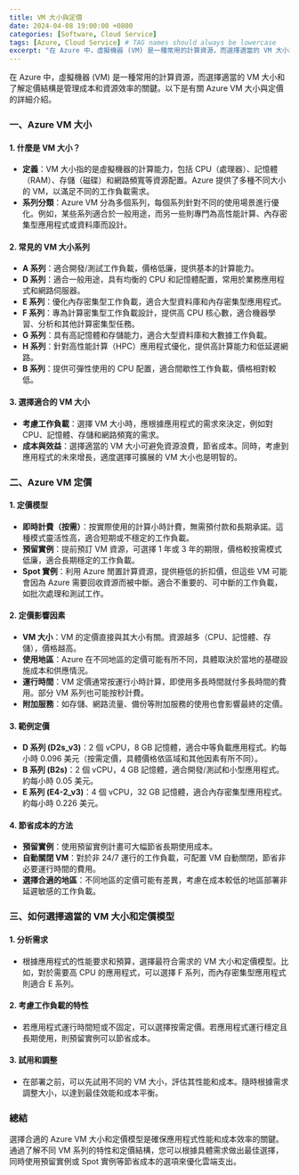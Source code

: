 ```yaml
---
title: VM 大小與定價
date: 2024-04-08 19:00:00 +0800
categories: [Software, Cloud Service]
tags: [Azure, Cloud Service] # TAG names should always be lowercase
excerpt: "在 Azure 中，虛擬機器 (VM) 是一種常用的計算資源，而選擇適當的 VM 大小和了解定價結構是管理成本和資源效率的關鍵。"
---
```


在 Azure 中，虛擬機器 (VM) 是一種常用的計算資源，而選擇適當的 VM 大小和了解定價結構是管理成本和資源效率的關鍵。以下是有關 Azure VM 大小與定價的詳細介紹。

### **一、Azure VM 大小**

#### **1. 什麼是 VM 大小？**
   - **定義**：VM 大小指的是虛擬機器的計算能力，包括 CPU（處理器）、記憶體（RAM）、存儲（磁碟）和網路頻寬等資源配置。Azure 提供了多種不同大小的 VM，以滿足不同的工作負載需求。
   - **系列分類**：Azure VM 分為多個系列，每個系列針對不同的使用場景進行優化。例如，某些系列適合於一般用途，而另一些則專門為高性能計算、內存密集型應用程式或資料庫而設計。

#### **2. 常見的 VM 大小系列**
   - **A 系列**：適合開發/測試工作負載，價格低廉，提供基本的計算能力。
   - **D 系列**：適合一般用途，具有均衡的 CPU 和記憶體配置，常用於業務應用程式和網路伺服器。
   - **E 系列**：優化內存密集型工作負載，適合大型資料庫和內存密集型應用程式。
   - **F 系列**：專為計算密集型工作負載設計，提供高 CPU 核心數，適合機器學習、分析和其他計算密集型任務。
   - **G 系列**：具有高記憶體和存儲能力，適合大型資料庫和大數據工作負載。
   - **H 系列**：針對高性能計算（HPC）應用程式優化，提供高計算能力和低延遲網路。
   - **B 系列**：提供可彈性使用的 CPU 配置，適合間歇性工作負載，價格相對較低。

#### **3. 選擇適合的 VM 大小**
   - **考慮工作負載**：選擇 VM 大小時，應根據應用程式的需求來決定，例如對 CPU、記憶體、存儲和網路頻寬的需求。
   - **成本與效益**：選擇適當的 VM 大小可避免資源浪費，節省成本。同時，考慮到應用程式的未來增長，適度選擇可擴展的 VM 大小也是明智的。

### **二、Azure VM 定價**

#### **1. 定價模型**
   - **即時計費（按需）**：按實際使用的計算小時計費，無需預付款和長期承諾。這種模式靈活性高，適合短期或不穩定的工作負載。
   - **預留實例**：提前預訂 VM 資源，可選擇 1 年或 3 年的期限，價格較按需模式低廉，適合長期穩定的工作負載。
   - **Spot 實例**：利用 Azure 閒置計算資源，提供極低的折扣價，但這些 VM 可能會因為 Azure 需要回收資源而被中斷。適合不重要的、可中斷的工作負載，如批次處理和測試工作。

#### **2. 定價影響因素**
   - **VM 大小**：VM 的定價直接與其大小有關。資源越多（CPU、記憶體、存儲），價格越高。
   - **使用地區**：Azure 在不同地區的定價可能有所不同，具體取決於當地的基礎設施成本和供應情況。
   - **運行時間**：VM 定價通常按運行小時計算，即使用多長時間就付多長時間的費用。部分 VM 系列也可能按秒計費。
   - **附加服務**：如存儲、網路流量、備份等附加服務的使用也會影響最終的定價。

#### **3. 範例定價**
   - **D 系列 (D2s_v3)**：2 個 vCPU，8 GB 記憶體，適合中等負載應用程式。約每小時 0.096 美元（按需定價，具體價格依區域和其他因素有所不同）。
   - **B 系列 (B2s)**：2 個 vCPU，4 GB 記憶體，適合開發/測試和小型應用程式。約每小時 0.05 美元。
   - **E 系列 (E4-2_v3)**：4 個 vCPU，32 GB 記憶體，適合內存密集型應用程式。約每小時 0.226 美元。

#### **4. 節省成本的方法**
   - **預留實例**：使用預留實例計畫可大幅節省長期使用成本。
   - **自動關閉 VM**：對於非 24/7 運行的工作負載，可配置 VM 自動關閉，節省非必要運行時間的費用。
   - **選擇合適的地區**：不同地區的定價可能有差異，考慮在成本較低的地區部署非延遲敏感的工作負載。

### **三、如何選擇適當的 VM 大小和定價模型**

#### **1. 分析需求**
   - 根據應用程式的性能要求和預算，選擇最符合需求的 VM 大小和定價模型。比如，對於需要高 CPU 的應用程式，可以選擇 F 系列，而內存密集型應用程式則適合 E 系列。

#### **2. 考慮工作負載的特性**
   - 若應用程式運行時間短或不固定，可以選擇按需定價。若應用程式運行穩定且長期使用，則預留實例可以節省成本。

#### **3. 試用和調整**
   - 在部署之前，可以先試用不同的 VM 大小，評估其性能和成本。隨時根據需求調整大小，以達到最佳效能和成本平衡。

### **總結**

選擇合適的 Azure VM 大小和定價模型是確保應用程式性能和成本效率的關鍵。通過了解不同 VM 系列的特性和定價結構，您可以根據具體需求做出最佳選擇，同時使用預留實例或 Spot 實例等節省成本的選項來優化雲端支出。
